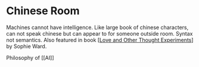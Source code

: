 # Chinese Room

Machines cannot have intelligence. Like large book of chinese characters, can not speak chinese but can appear to for someone outside room. Syntax not semantics. Also featured in book [[Love and Other Thought Experiments]] by Sophie Ward.

Philosophy of [[AI]]

[//begin]: # "Autogenerated link references for markdown compatibility"
[Love and Other Thought Experiments]: love-and-other-thought-experiments "Love and Other Thought Experiments"
[//end]: # "Autogenerated link references"
